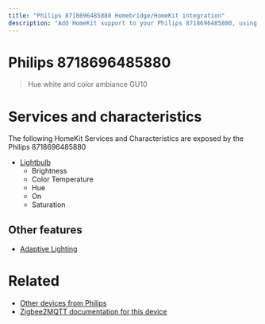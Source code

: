 ```yaml
---
title: "Philips 8718696485880 Homebridge/HomeKit integration"
description: "Add HomeKit support to your Philips 8718696485880, using Homebridge, Zigbee2MQTT and homebridge-z2m."
---
```

<!---
This file has been GENERATED using src/docgen/docgen.ts
DO NOT EDIT THIS FILE MANUALLY!
-->
# Philips 8718696485880
> Hue white and color ambiance GU10


# Services and characteristics
The following HomeKit Services and Characteristics are exposed by
the Philips 8718696485880

* [Lightbulb](../../light.md)
  * Brightness
  * Color Temperature
  * Hue
  * On
  * Saturation


## Other features
* [Adaptive Lighting](../../light.md)


# Related
* [Other devices from Philips](../index.md#philips)
* [Zigbee2MQTT documentation for this device](https://www.zigbee2mqtt.io/devices/8718696485880.html)